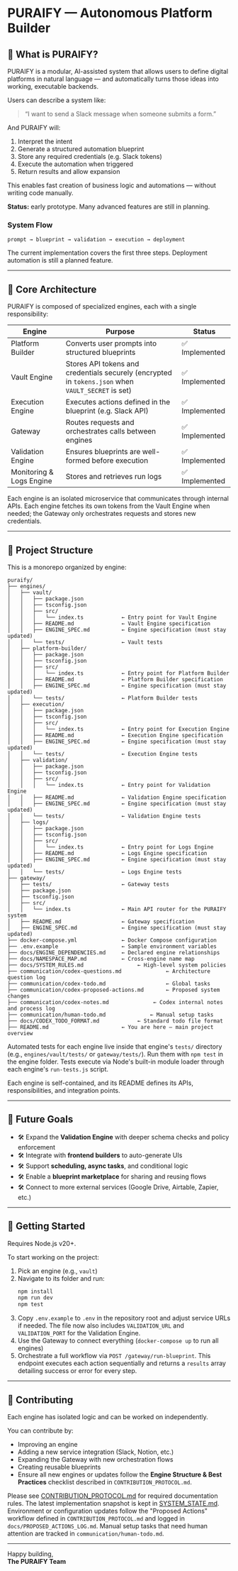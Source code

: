 # PURAIFY — Autonomous Platform Builder

## 🧠 What is PURAIFY?

PURAIFY is a modular, AI-assisted system that allows users to define digital platforms in natural language — and automatically turns those ideas into working, executable backends.

Users can describe a system like:
> “I want to send a Slack message when someone submits a form.”

And PURAIFY will:
1. Interpret the intent
2. Generate a structured automation blueprint
3. Store any required credentials (e.g. Slack tokens)
4. Execute the automation when triggered
5. Return results and allow expansion

This enables fast creation of business logic and automations — without writing code manually.

**Status:** early prototype. Many advanced features are still in planning.

### System Flow

`prompt → blueprint → validation → execution → deployment`

The current implementation covers the first three steps. Deployment automation is still a planned feature.

---

## 🔧 Core Architecture

PURAIFY is composed of specialized engines, each with a single responsibility:

| Engine | Purpose | Status |
|---|---|---|
| Platform Builder | Converts user prompts into structured blueprints | ✅ Implemented |
| Vault Engine | Stores API tokens and credentials securely (encrypted in `tokens.json` when `VAULT_SECRET` is set) | ✅ Implemented |
| Execution Engine | Executes actions defined in the blueprint (e.g. Slack API) | ✅ Implemented |
| Gateway | Routes requests and orchestrates calls between engines | ✅ Implemented |
| Validation Engine | Ensures blueprints are well-formed before execution | ✅ Implemented |
| Monitoring & Logs Engine | Stores and retrieves run logs | ✅ Implemented |

Each engine is an isolated microservice that communicates through internal APIs.
Each engine fetches its own tokens from the Vault Engine when needed; the Gateway only orchestrates requests and stores new credentials.

---

## 📁 Project Structure

This is a monorepo organized by engine:

```
puraify/
├── engines/
│   ├── vault/
│   │   ├── package.json
│   │   ├── tsconfig.json
│   │   ├── src/
│   │   │   └── index.ts            ← Entry point for Vault Engine
│   │   ├── README.md               ← Vault Engine specification
│   │   ├── ENGINE_SPEC.md          ← Engine specification (must stay updated)
│   │   └── tests/                  ← Vault tests
│   ├── platform-builder/
│   │   ├── package.json
│   │   ├── tsconfig.json
│   │   ├── src/
│   │   │   └── index.ts            ← Entry point for Platform Builder
│   │   ├── README.md               ← Platform Builder specification
│   │   ├── ENGINE_SPEC.md          ← Engine specification (must stay updated)
│   │   └── tests/                  ← Platform Builder tests
│   ├── execution/
│   │   ├── package.json
│   │   ├── tsconfig.json
│   │   ├── src/
│   │   │   └── index.ts            ← Entry point for Execution Engine
│   │   ├── README.md               ← Execution Engine specification
│   │   ├── ENGINE_SPEC.md          ← Engine specification (must stay updated)
│   │   └── tests/                  ← Execution Engine tests
│   ├── validation/
│   │   ├── package.json
│   │   ├── tsconfig.json
│   │   ├── src/
│   │   │   └── index.ts            ← Entry point for Validation Engine
│   │   ├── README.md               ← Validation Engine specification
│   │   ├── ENGINE_SPEC.md          ← Engine specification (must stay updated)
│   │   └── tests/                  ← Validation Engine tests
│   ├── logs/
│   │   ├── package.json
│   │   ├── tsconfig.json
│   │   ├── src/
│   │   │   └── index.ts            ← Entry point for Logs Engine
│   │   ├── README.md               ← Logs Engine specification
│   │   ├── ENGINE_SPEC.md          ← Engine specification (must stay updated)
│   │   └── tests/                  ← Logs Engine tests
├── gateway/
│   ├── tests/                      ← Gateway tests
│   ├── package.json
│   ├── tsconfig.json
│   ├── src/
│   │   └── index.ts                ← Main API router for the PURAIFY system
│   ├── README.md                   ← Gateway specification
│   ├── ENGINE_SPEC.md              ← Engine specification (must stay updated)
├── docker-compose.yml              ← Docker Compose configuration
├── .env.example                    ← Sample environment variables
├── docs/ENGINE_DEPENDENCIES.md     ← Declared engine relationships
├── docs/NAMESPACE_MAP.md           ← Cross-engine name map
├── docs/SYSTEM_RULES.md                 ← High-level system policies
├── communication/codex-questions.md              ← Architecture question log
├── communication/codex-todo.md                   ← Global tasks
├── communication/codex-proposed-actions.md       ← Proposed system changes
├── communication/codex-notes.md              ← Codex internal notes and process log
├── communication/human-todo.md              ← Manual setup tasks
├── docs/CODEX_TODO_FORMAT.md            ← Standard todo file format
├── README.md                       ← You are here — main project overview
```

Automated tests for each engine live inside that engine's `tests/` directory (e.g., `engines/vault/tests/` or `gateway/tests/`). Run them with `npm test` in the engine folder. Tests execute via Node's built-in module loader through each engine's `run-tests.js` script.

Each engine is self-contained, and its README defines its APIs, responsibilities, and integration points.

---

## 🔮 Future Goals

- 🛠 Expand the **Validation Engine** with deeper schema checks and policy enforcement
- 🛠 Integrate with **frontend builders** to auto-generate UIs
- 🛠 Support **scheduling, async tasks**, and conditional logic
- 🛠 Enable a **blueprint marketplace** for sharing and reusing flows
- 🛠 Connect to more external services (Google Drive, Airtable, Zapier, etc.)

---

## 🚀 Getting Started
Requires Node.js v20+.

To start working on the project:

1. Pick an engine (e.g., `vault`)
2. Navigate to its folder and run:
   ```bash
   npm install
   npm run dev
   npm test
   ```
3. Copy `.env.example` to `.env` in the repository root and adjust service URLs if needed.
   The file now also includes `VALIDATION_URL` and `VALIDATION_PORT` for the
   Validation Engine.
4. Use the Gateway to connect everything (`docker-compose up` to run all engines)
5. Orchestrate a full workflow via `POST /gateway/run-blueprint`.
   This endpoint executes each action sequentially and returns a
   `results` array detailing success or error for every step.

---

## 🤝 Contributing

Each engine has isolated logic and can be worked on independently.

You can contribute by:
- Improving an engine
- Adding a new service integration (Slack, Notion, etc.)
- Expanding the Gateway with new orchestration flows
- Creating reusable blueprints
- Ensure all new engines or updates follow the **Engine Structure & Best Practices** checklist described in `CONTRIBUTION_PROTOCOL.md`.

Please see [CONTRIBUTION_PROTOCOL.md](docs/CONTRIBUTION_PROTOCOL.md) for required
documentation rules. The latest implementation snapshot is kept in
[SYSTEM_STATE.md](docs/SYSTEM_STATE.md).
Environment or configuration updates follow the "Proposed Actions" workflow defined in
`CONTRIBUTION_PROTOCOL.md` and logged in `docs/PROPOSED_ACTIONS_LOG.md`.
Manual setup tasks that need human attention are tracked in `communication/human-todo.md`.

---

Happy building,  
**The PURAIFY Team**
